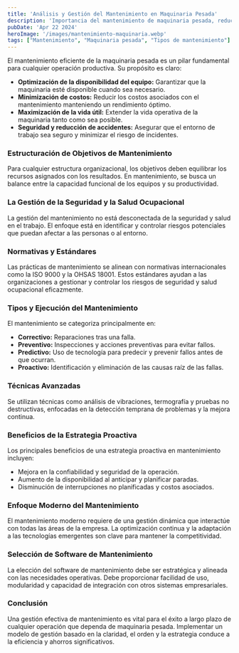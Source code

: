 ```yaml
---
title: 'Análisis y Gestión del Mantenimiento en Maquinaria Pesada'
description: 'Importancia del mantenimiento de maquinaria pesada, reducción de costos, prolongación de la vida útil y mejora de la seguridad'
pubDate: 'Apr 22 2024'
heroImage: '/images/mantenimiento-maquinaria.webp'
tags: ["Mantenimiento", "Maquinaria pesada", "Tipos de mantenimiento"]
---
```

El mantenimiento eficiente de la maquinaria pesada es un pilar fundamental para cualquier operación productiva. Su propósito es claro:

- **Optimización de la disponibilidad del equipo:** Garantizar que la maquinaria esté disponible cuando sea necesario.
- **Minimización de costos:** Reducir los costos asociados con el mantenimiento manteniendo un rendimiento óptimo.
- **Maximización de la vida útil:** Extender la vida operativa de la maquinaria tanto como sea posible.
- **Seguridad y reducción de accidentes:** Asegurar que el entorno de trabajo sea seguro y minimizar el riesgo de incidentes.
### Estructuración de Objetivos de Mantenimiento
Para cualquier estructura organizacional, los objetivos deben equilibrar los recursos asignados con los resultados. En mantenimiento, se busca un balance entre la capacidad funcional de los equipos y su productividad.

### La Gestión de la Seguridad y la Salud Ocupacional
La gestión del mantenimiento no está desconectada de la seguridad y salud en el trabajo. El enfoque está en identificar y controlar riesgos potenciales que puedan afectar a las personas o al entorno.

### Normativas y Estándares
Las prácticas de mantenimiento se alinean con normativas internacionales como la ISO 9000 y la OHSAS 18001. Estos estándares ayudan a las organizaciones a gestionar y controlar los riesgos de seguridad y salud ocupacional eficazmente.

### Tipos y Ejecución del Mantenimiento
El mantenimiento se categoriza principalmente en:

- **Correctivo:** Reparaciones tras una falla.
- **Preventivo:** Inspecciones y acciones preventivas para evitar fallos.
- **Predictivo:** Uso de tecnología para predecir y prevenir fallos antes de que ocurran.
- **Proactivo:** Identificación y eliminación de las causas raíz de las fallas.
### Técnicas Avanzadas
Se utilizan técnicas como análisis de vibraciones, termografía y pruebas no destructivas, enfocadas en la detección temprana de problemas y la mejora continua.

### Beneficios de la Estrategia Proactiva
Los principales beneficios de una estrategia proactiva en mantenimiento incluyen:

- Mejora en la confiabilidad y seguridad de la operación.
- Aumento de la disponibilidad al anticipar y planificar paradas.
- Disminución de interrupciones no planificadas y costos asociados.
### Enfoque Moderno del Mantenimiento
El mantenimiento moderno requiere de una gestión dinámica que interactúe con todas las áreas de la empresa. La optimización continua y la adaptación a las tecnologías emergentes son clave para mantener la competitividad.

### Selección de Software de Mantenimiento
La elección del software de mantenimiento debe ser estratégica y alineada con las necesidades operativas. Debe proporcionar facilidad de uso, modularidad y capacidad de integración con otros sistemas empresariales.

### Conclusión
Una gestión efectiva de mantenimiento es vital para el éxito a largo plazo de cualquier operación que dependa de maquinaria pesada. Implementar un modelo de gestión basado en la claridad, el orden y la estrategia conduce a la eficiencia y ahorros significativos.